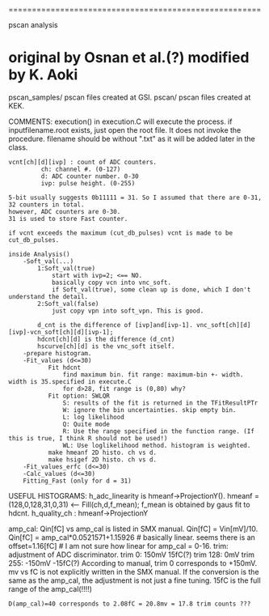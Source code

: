 ======================================================

pscan analysis

   original by Osnan et al.(?)
   modified by K. Aoki
======================================================
pscan_samples/
	pscan files created at GSI.
pscan/
	pscan files created at KEK.

COMMENTS:
	execution() in execution.C will execute the process.
	if inputfilename.root exists, just open the root file. It does not invoke the procedure.
	filename should be without ".txt" as it will be added later in the class.


	vcnt[ch][d][ivp] : count of ADC counters.
			 ch: channel #. (0-127)
			 d: ADC counter number. 0-30 
			 ivp: pulse height. (0-255)

	5-bit usually suggests 0b11111 = 31. So I assumed that there are 0-31, 32 counters in total.
	however, ADC counters are 0-30.
	31 is used to store Fast counter.
		 
	if vcnt exceeds the maximum (cut_db_pulses) vcnt is made to be cut_db_pulses.
	
	inside Analysis()
	    -Soft_val(...)
			1:Soft_val(true)
	    		start with ivp=2; <== NO.
				basically copy vcn into vnc_soft.
				if Soft_val(true), some clean up is done, which I don't understand the detail.
			2:Soft_val(false)
				just copy vpn into soft_vpn. This is good.
		
			d_cnt is the difference of [ivp]and[ivp-1]. vnc_soft[ch][d][ivp]-vcn_soft[ch][d][ivp-1];
			hdcnt[ch][d] is the difference (d_cnt)
			hscurve[ch][d] is the vnc_soft itself.
		-prepare histogram.
		-Fit_values (d<=30)
			   Fit hdcnt
			       find maximum bin. fit range: maximum-bin +- width. width is 35.specified in execute.C
			       for d>28, fit range is (0,80) why?
			   Fit option: SWLQR
			       S: results of the fit is returned in the TFitResultPTr
			       W: ignore the bin uncertainties. skip empty bin.
			       L: log likelihood
			       Q: Quite mode
			       R: Use the range specified in the function range. (If this is true, I think R should not be used!)
			       WL: Use loglikelihood method. histogram is weighted. 
			   make hmeanf 2D histo. ch vs d.
			   make hsigef 2D histo. ch vs d.
		-Fit_values_erfc (d<=30)
		-Calc_values (d<=30)
		Fitting_Fast (only for d = 31)
		

USEFUL HISTOGRAMS:
	h_adc_linearity is hmeanf->ProjectionY().
	hmeanf = (128,0,128,31,0,31)  <-- Fill(ch,d,f_mean); f_mean is obtained by gaus fit to hdcnt.
	h_quality_ch : hmeanf->ProjectionY

amp_cal:
	Qin[fC] vs amp_cal is listed in SMX manual.
	Qin[fC] = Vin[mV]/10.
	Qin[fC] = amp_cal*0.0521571+1.15926
	    # basically linear. seems there is an offset=1.16[fC]
            # I am not sure how linear for amp_cal = 0-16.
trim:
	adjustment of ADC discriminator.
	trim   0: 150mV	  15fC(?)
	trim 128: 0mV
	trim 255: -150mV  -15fC(?)
	According to manual, trim 0 corresponds to +150mV.
	mv vs fC is not explicitly written in the SMX manual.
	If the conversion is the same as the amp_cal, the adjustment is not just a fine tuning.
	15fC is the full range of the amp_cal(!!!!)
	
	D(amp_cal)=40 corresponds to 2.08fC = 20.8mv = 17.8 trim counts ???